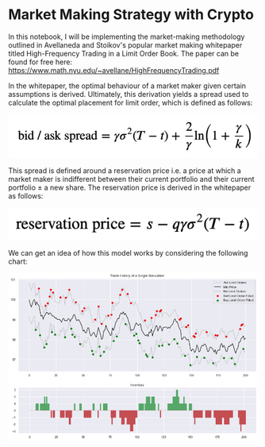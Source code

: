 # Market Making Strategy with Crypto

In this notebook, I will be implementing the market-making methodology outlined in Avellaneda and Stoikov's popular market making whitepaper titled High-Frequency Trading in a Limit Order Book. The paper can be found for free here: https://www.math.nyu.edu/~avellane/HighFrequencyTrading.pdf

In the whitepaper, the optimal behaviour of a market maker given certain assumptions is derived. Ultimately, this derivation yields a spread used to calculate the optimal placement for limit order, which is defined as follows:

![](./img/spread.png)

This spread is defined around a reservation price i.e. a price at which a market maker is indifferent between their current portfolio and their current portfolio $\pm$ a new share. The reservation price is derived in the whitepaper as follows:

![](./img/r_price.png)

We can get an idea of how this model works by considering the following chart:

![](./img/sim.png)
